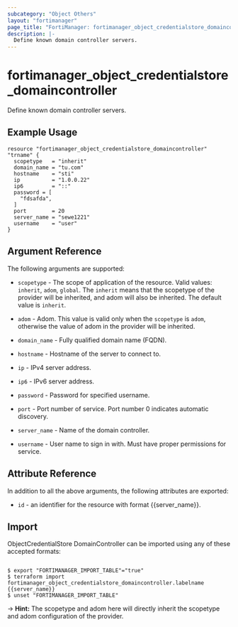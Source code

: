 ```yaml
---
subcategory: "Object Others"
layout: "fortimanager"
page_title: "FortiManager: fortimanager_object_credentialstore_domaincontroller"
description: |-
  Define known domain controller servers.
---
```


# fortimanager_object_credentialstore_domaincontroller
Define known domain controller servers.

## Example Usage

```hcl
resource "fortimanager_object_credentialstore_domaincontroller" "trname" {
  scopetype   = "inherit"
  domain_name = "tu.com"
  hostname    = "sti"
  ip          = "1.0.0.22"
  ip6         = "::"
  password = [
    "fdsafda",
  ]
  port        = 20
  server_name = "sewe1221"
  username    = "user"
}
```

## Argument Reference


The following arguments are supported:

* `scopetype` - The scope of application of the resource. Valid values: `inherit`, `adom`, `global`. The `inherit` means that the scopetype of the provider will be inherited, and adom will also be inherited. The default value is `inherit`.
* `adom` - Adom. This value is valid only when the `scopetype` is `adom`, otherwise the value of adom in the provider will be inherited.

* `domain_name` - Fully qualified domain name (FQDN).
* `hostname` - Hostname of the server to connect to.
* `ip` - IPv4 server address.
* `ip6` - IPv6 server address.
* `password` - Password for specified username.
* `port` - Port number of service. Port number 0 indicates automatic discovery.
* `server_name` - Name of the domain controller.
* `username` - User name to sign in with. Must have proper permissions for service.


## Attribute Reference

In addition to all the above arguments, the following attributes are exported:
* `id` - an identifier for the resource with format {{server_name}}.

## Import

ObjectCredentialStore DomainController can be imported using any of these accepted formats:
```

$ export "FORTIMANAGER_IMPORT_TABLE"="true"
$ terraform import fortimanager_object_credentialstore_domaincontroller.labelname {{server_name}}
$ unset "FORTIMANAGER_IMPORT_TABLE"
```
-> **Hint:** The scopetype and adom here will directly inherit the scopetype and adom configuration of the provider.
